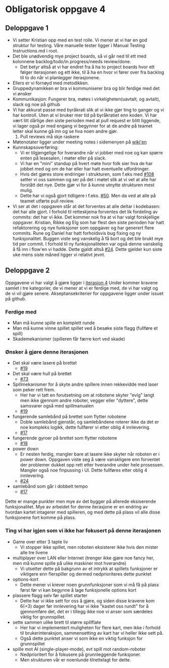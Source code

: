 # Obligatorisk oppgave 4

## Deloppgave 1

- Vi setter Kristian opp med en test rolle. Vi mener at vi har en god struktur for testing. Våre manuelle tester ligger i Manual Testing Instructions.md i root.
- Det ble unødvendig mye project boards, så vi går ned til ett med kolonnene backlog/todo/in progress/needs review/done.
  - Det betyr altså at vi har endret fra å ha to project boards hvor ett følger iterasjonen og ett ikke, til å ha en hvor vi fører over fra backlog til to do når vi planlegger iterasjonene.
- Ellers er vi fornøyd med metodikken.
- Gruppedynamikken er bra vi kommuniserer bra og blir ferdige med det vi ønsker
- Kommunikasjon: Fungerer bra, møtes i virkeligheten(uavtalt, og avtalt), slack og noe på github
- Vi har akkurat passe med byråkrati slik at vi ikke gjør ting to ganger og vi har kontroll. Uten at vi bruker mer tid på byråkratiet enn koden. Vi har vært litt dårlige den siste perioden med at pull request er blitt liggende, vi lager også pr med engang vi begynner for at de andre på teamet letter skal kunne gå inn og se hva noen andre gjør.
  1. Pull reviews må skje raskere
- Møtenotater ligger under meeting notes i sidemenyen på [wiki'en](https://github.com/inf112-v19/Blodige-roboter/wiki)
- Kunnskapsoverføring:
  - Vi er tilgjengelige for hverandre når vi jobber med noe og kan spørre enten på lesesalen, i møter eller på slack.
  - Vi har en "mini" standup på hvert møte hvor folk sier hva de har jobbet med og om de har eller har hatt eventuelle utfordringer.
  - Hvis det gjøres store endringer i strukturen, som f.eks med [#108](https://github.com/inf112-v19/Blodige-roboter/issues/108) setter vi oss sammen og ser på det i møtet slik at vi vet at alle har forstått det nye. Dette gjør vi for å kunne utnytte strukturen mest mulig.
  - Dette har vi også gjort tidligere i f.eks. [#50](https://github.com/inf112-v19/Blodige-roboter/issues/50). Men da ved at alle på teamet utførte pull review.
- Vi ser at det i oppgaven står at det forventes at alle deltar i kodebasen: det har alle gjort. I forhold til retteskjema forventes det lik fordeling av commits: det har vi ikke. Det kommer nok fra at vi har valgt forskjellige oppgaver. Kristian, Rikke og Elg som har flest den siste perioden har hatt refaktorering og nye funksjoner som oppgaver og har generert flere commits. Rune og Daniel har hatt forholdsvis bug fixing og ny funksjonalitet. Buggen viste seg vanskelig å få bort og det ble brukt mye tid per commit. I forhold til ny funksjonaliteten var også denne vanskelig å få inn i flow'en vi hadde. Dette gjaldt altså [#24](https://github.com/inf112-v19/Blodige-roboter/issues/24). Dette gjelder kun siste uke mens siste måned ligger vi relativt jevnt.

## Deloppgave 2

Oppgavene vi har valgt å gjøre ligger i [iterasjon 4](https://github.com/inf112-v19/Blodige-roboter/milestone/5)
Under kommer kravene samlet i tre kategorier, de vi mener at vi er ferdige med, de vi har valgt og de vi vil gjøre senere. Akseptansekriterier for oppgavene ligger under issuet på github.

### Ferdige med

- Man må kunne spille en komplett runde
- Man må kunne vinne spillet spillet ved å besøke siste flagg (fullføre et spill)
- Skademekanismer (spilleren får færre kort ved skade)

### Ønsker å gjøre denne iterasjonen

- Det skal være lasere på brettet
  - [#19](https://github.com/inf112-v19/Blodige-roboter/issues/19)
- Det skal være hull på brettet
  - [#73](https://github.com/inf112-v19/Blodige-roboter/issues/73)
- Spillmekanismer for å skyte andre spillere innen rekkevidde med laser som peker rett frem.
  - Her har vi tatt en forutsetning om at robotene skyter "evig" langt men ikke gjennom andre roboter, vegger eller "dyttere", dette samsvarer også med spillmanualen
  - [#19](https://github.com/inf112-v19/Blodige-roboter/issues/19)
- fungerende samlebånd på brettet som flytter robotene
  - Doble samlebånd gjenstår, og samlebåndene roterer ikke da det er noe kompleks logikk, dette fullfører vi etter oblig 4 innlevering.
  - [#17](https://github.com/inf112-v19/Blodige-roboter/issues/17)
- fungerende gyroer på brettet som flytter robotene
  - [#18](https://github.com/inf112-v19/Blodige-roboter/issues/18)
- power down
  - Er nesten ferdig, mangler bare at lasere ikke skyter når roboten er i power down. Oppgaven viste seg å være vanskligere enn forventet der problemer dukket opp rett etter hverandre under hele prosessen. Mangler også noe finpussing i UI. Dette fullføres etter oblig 4 innlevering.
  - [#24](https://github.com/inf112-v19/Blodige-roboter/issues/24)
- samlebånd som går i dobbelt tempo
  - [#17](https://github.com/inf112-v19/Blodige-roboter/issues/17)

Dette er mange punkter men mye av det bygger på allerede eksiserende funksjonalitet. Mye av arbeidet for denne iterasjone er en endring av hvordan kartet intagerer med spilleren, og med dette på plass vil alle disse funksjonene fort komme på plass.

### Ting vi har igjen som vi ikke har fokusert på denne iterasjonen

- Game over etter 3 tapte liv
  - Vi stopper ikke spillet, men roboten eksisterer ikke hvis den mister alle tre livene
- multiplayer over LAN eller Internet (trenger ikke gjøre noe fancy her, men må kunne spille på ulike maskiner mot hverandre)
  - Vi utsetter dette på bakgrunn av et intrykk at spillets funksjoner er viktigere enn flerspiller og dermed nedprioriteres dette punktet
- options-kort
  - Dette mener vi krever noen grunnfunksjoner som vi må få på plass først før vi kan begynne å lage funksjonelle options kort
- plassere flagg selv før spillet starter
  - Dette har vi ikke sett for oss å gjøre, og siden disse kravene kom 6(+3) dager før innlevering har vi ikke "kastet oss rundt" for å gjennomføre det, det er i tillegg ikke noe vi anser som særdeles viktig for grunnspillet.
- sette sammen ulike brett til større spillflate
  - Her har vi implementert muligheten for flere kart, men ikke i forhold til brukerinteraksjon, sammensetting av kart har vi heller ikke sett på.
  - Også dette punktet anser vi som ikke en viktig funksjon for grunnspillet
- spille mot AI (single-player-mode), evt spill mot random-roboter
  - Nedprioritert for å fokusere på grunnleggende funksjoner.
  - Men strukturen vår er noenlunde tilrettelagt for dette.

